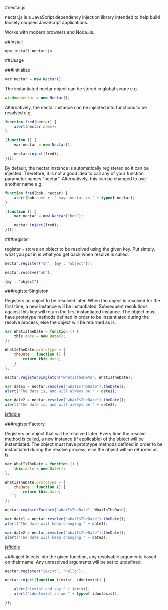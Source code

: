 #nectar.js

nectar.js is a JavaScript dependency injection library intended to help build loosely coupled
JavaScript applications.

Works with modern browsers and Node.Js.

##Install
```
npm install nectar.js
```

##Usage

###Initialize
```js
var nectar = new Nectar();
```

The instantiated nectar object can be stored in global scope e.g.

```js
window.nectar = new Nectar();
```

Alternatively, the nectar instance can be injected into functions to be resolved e.g.
```js
function fred(nectar) {
    alert(nectar.name);
}

(function () {
    var nectar = new Nectar();

    nectar.inject(fred);
}());
```

By default, the nectar instance is automatically registered so it can be injected. Therefore, it is not
a good idea to call any of your function parameter names "nectar". Alternatively, this can be changed
to use another name e.g.

```js
function fred(bob, nectar) {
    alert(bob.name +  " says nectar is " + typeof nectar);
}

(function () {
    var nectar = new Nectar("bob");

    nectar.inject(fred);
}());
```


###register

register - stores an object to be resolved using the given key. Put simply, what you put in is what you get back
when resolve is called.

```js
nectar.register("oh", {my : "object"});

nectar.resolve("oh");
```

```
{my : "object"}
```

###registerSingleton

Registers an object to be resolved later. When the object is resolved for the
first time, a new instance will be instantiated. Subsequent resolutions against
this key will return the first instantiated instance. The object must have
prototype methods defined in order to be instantiated during the resolve process, else the
object will be returned as is.

```js
var WhatIsTheDate = function () {
    this.date = new Date();
};

WhatIsTheDate.prototype = {
    theDate : function () {
        return this.date;
    }
};

nectar.registerSingleton("whatIsTheDate", WhatIsTheDate);

var date1 = nectar.resolve("whatIsTheDate").theDate();
alert("The date is, and will always be " + date1);

var date2 = nectar.resolve("whatIsTheDate").theDate();
alert("The date is, and will always be " + date2);
```
[jsfiddle](http://jsfiddle.net/uwk5K/)

###registerFactory

Registers an object that will be resolved later. Every time the resolve method
is called, a new instance (if applicable) of the object will be instantiated. The object must have
prototype methods defined in order to be instantiated during the resolve process, else the
object will be returned as is.

```js
var WhatIsTheDate = function () {
    this.date = new Date();
};

WhatIsTheDate.prototype = {
    theDate : function () {
        return this.date;
    }
};

nectar.registerFactory("whatIsTheDate", WhatIsTheDate);

var date1 = nectar.resolve("whatIsTheDate").theDate();
alert("The date will keep changing " + date1);

var date2 = nectar.resolve("whatIsTheDate").theDate();
alert("The date will keep changing " + date2);
```

[jsfiddle](http://jsfiddle.net/AaJ59/)

###inject
Injects into the given function, any resolvable arguments based on their name. Any unresolved
arguments will be set to undefined.

```js
nectar.register("iexist", "hello");

nectar.inject(function (iexist, idontexist) {

    alert("iexist and say " + iexist);
    alert("idontexist an am " + typeof idontexist);

});

```